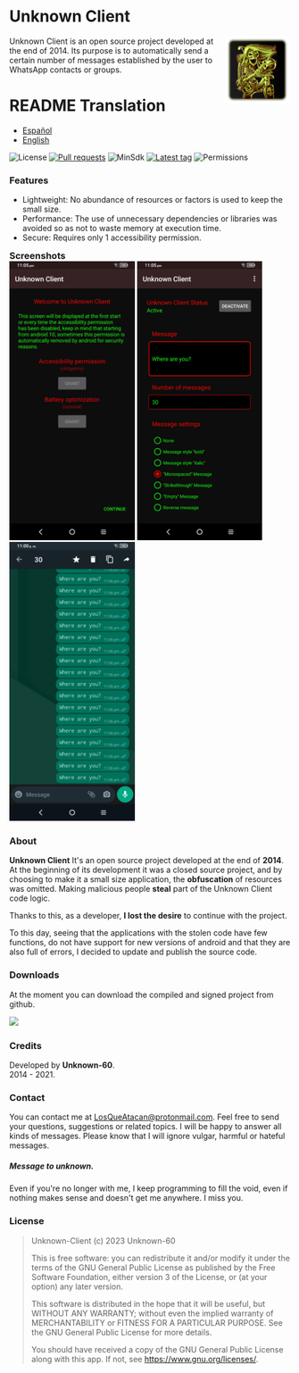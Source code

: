 # Unknown Client

<img src="../app_icon.png" height=120 align="right">

Unknown Client is an open source project developed at the end of 2014. Its purpose is to automatically send a certain number of messages established by the user to WhatsApp contacts or groups.

# README Translation
- [Español](../es/README.md)
- [English](README.md)

![License](https://img.shields.io/badge/License-GPL%2F3.0-orange?style=plastic)
[![Pull requests](https://img.shields.io/github/issues-pr/Unknown-60/Unknown-Client-App.svg?style=plastic)](https://github.com/Unknown-60/Unknown-Client-App/pulls)
![MinSdk](https://img.shields.io/badge/Minimum%20SDK-21%20(Lollipop)-839192?style=plastic&logo=android&logoColor=green)
[![Latest tag](https://img.shields.io/github/tag/Unknown-60/Unknown-Client-App.svg?style=plastic)](https://github.com/Unknown-60/Unknown-Client-App/tags)
![Permissions](https://img.shields.io/badge/permissions-0-brightgreen?style=plastic&logo=iconify&logoColor=green)

### Features
- Lightweight: No abundance of resources or factors is used to keep the small size.
- Performance: The use of unnecessary dependencies or libraries was avoided so as not to waste memory at execution time.
- Secure: Requires only 1 accessibility permission.



<summary><h3 style="display: inline">Screenshots</h3></summary>

<img src="images/screenshots/01.jpg" height="500"/>
<img src="images/screenshots/02.jpg" height="500"/>
<img src="images/screenshots/03.jpg" height="500"/>


### About

**Unknown Client** It's an open source project developed at the end of **2014**. At the beginning of its development it was a closed source project, and by choosing to make it a small size application, the **obfuscation** of resources was omitted. Making malicious people **steal** part of the Unknown Client code logic.

Thanks to this, as a developer, **I lost the desire** to continue with the project.

To this day, seeing that the applications with the stolen code have few functions, do not have support for new versions of android and that they are also full of errors, I decided to update and publish the source code.

### Downloads

At the moment you can download the compiled and signed project from github.

[![](https://img.shields.io/badge/GitHub%20Releases-181717?logo=github)](https://github.com/Unknown-60/Unknown-Client-App/releases/latest)

### Credits

Developed by **Unknown-60**.<br/>
2014 - 2021.

### Contact

You can contact me at [LosQueAtacan@protonmail.com](mailto:losqueatacan@protonmail.com).
Feel free to send your questions, suggestions or related topics.
I will be happy to answer all kinds of messages.  Please know that I will ignore vulgar, harmful or hateful messages.

##### Message to unknown.
 Even if you're no longer with me, I keep programming to fill the void, even if nothing makes sense and doesn't get me anywhere. I miss you.

### License

> Unknown-Client (c) 2023 Unknown-60
> 
> This is free software: you can redistribute it and/or modify it under the terms of the GNU General Public License as published by the Free Software Foundation, either version 3 of the License, or (at your option) any later version.
> 
> This software is distributed in the hope that it will be useful, but WITHOUT ANY WARRANTY; without even the implied warranty of MERCHANTABILITY or FITNESS FOR A PARTICULAR PURPOSE. See the GNU General Public License for more details.
> 
> You should have received a copy of the GNU General Public License along with this app. If not, see https://www.gnu.org/licenses/.

